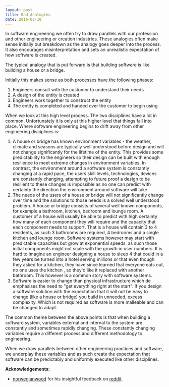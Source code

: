 ```yaml
---
layout: post
title: Bad Analogies
date: 2016-02-10
---
```


In software engineering we often try to draw parallels with our profession and
other engineering or creation industries. These analogies often make sense
initially but breakdown as the analogy goes deeper into the process. It also
encourages misinterpretation and sets an unrealistic expectation of how
software is created.

<!--more-->

The typical analogy that is put forward is that building software is like
building a house or a bridge.

Initially this makes sense as both processes have the following phases:

1. Engineers consult with the customer to understand their needs
1. A design of the entity is created
1. Engineers work together to construct the entity
1. The entity is completed and handed over the customer to begin using

When we look at this high level process. The two disciplines have a lot in
common. Unfortunately it is only at this higher level that things fall into
place. Where software engineering begins to drift away from other engineering
disciplines is:

1. A house or bridge has known environment variables - the weather, climate and
   seasons are typically well understood before design and will not change
   significantly for the lifetime of the entity. This provides some
   predictability to the engineers so their design can be built with enough
   resilience to meet extreme changes in environment variables. In contrast,
   the environment around a software system is constantly changing at a rapid
   pace, the users skill levels, technologies, devices are constantly changing,
   attempting to future proof a design to be resilient to these changes is
   impossible as no one can predict with certainty the direction the
   environment around software will take.
1. The needs of the users of a house or bridge will not significantly change
   over time and the solutions to those needs is a solved well understood
   problem. A house or bridge consists of several well known components, for
   example a bathroom, kitchen, bedroom and lounge room. A customer of a house
   will usually be able to predict with high certainty how many of each
   component they will require and the capacity that each component needs to
   support. That is a house will contain 3 to 4 residents, as such 3 bathrooms
   are required, 4 bedrooms and a single kitchen and lounge room. Software
   systems however may start with predictable capacities but grow at exponential
   speeds, as such those initial components might not scale with the growth in
   user numbers. It is hard to imagine an engineer designing a house to sleep 4
   that could in a few years be turned into a hotel serving millions or that
   even though they asked for a kitchen, they have since learned that everyone
   eats out, no one uses the kitchen , so they'd like it replaced with another
   bathroom. This however is a common story with software systems.
1. Software is easier to change than physical infrastructure which de
   emphasises the need to "get everything right at the start". If you design a
   software solution with the expectation that it will not be easy to change
   (like a house or bridge) you build in unneeded, excess complexity. Which is
   not required as software is more malleable and can be changed to adapt.

The common theme between the above points is that when building a software
system, variables external and internal to the system are constantly and
sometimes rapidly changing.  These constantly changing variables require a
different process and different methodology to engineering.

When we draw parallels between other engineering practices and software, we
underplay these variables and as such create the expectation that software can
be predictably and uniformly executed like other disciplines.

**Acknowledgements:**

- [norwegianwood](https://www.reddit.com/user/norwegianwood) for his insightful
  feedback on
  [reddit](https://www.reddit.com/r/programming/comments/45lcg8/bad_software_analogies/).
